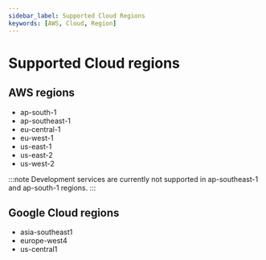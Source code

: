 ```yaml
---
sidebar_label: Supported Cloud Regions
keywords: [AWS, Cloud, Region]
---
```

# Supported Cloud regions

## AWS regions

- ap-south-1
- ap-southeast-1
- eu-central-1
- eu-west-1
- us-east-1
- us-east-2
- us-west-2

:::note
Development services are currently not supported in ap-southeast-1 and ap-south-1 regions.
:::

## Google Cloud regions

- asia-southeast1
- europe-west4
- us-central1
